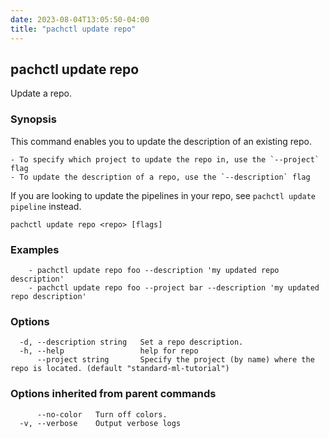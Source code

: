 ```yaml
---
date: 2023-08-04T13:05:50-04:00
title: "pachctl update repo"
---
```


## pachctl update repo

Update a repo.

### Synopsis

This command enables you to update the description of an existing repo. 

	- To specify which project to update the repo in, use the `--project` flag 
	- To update the description of a repo, use the `--description` flag 

If you are looking to update the pipelines in your repo, see `pachctl update pipeline` instead.

```
pachctl update repo <repo> [flags]
```

### Examples

```
	- pachctl update repo foo --description 'my updated repo description'
	- pachctl update repo foo --project bar --description 'my updated repo description'

```

### Options

```
  -d, --description string   Set a repo description.
  -h, --help                 help for repo
      --project string       Specify the project (by name) where the repo is located. (default "standard-ml-tutorial")
```

### Options inherited from parent commands

```
      --no-color   Turn off colors.
  -v, --verbose    Output verbose logs
```


